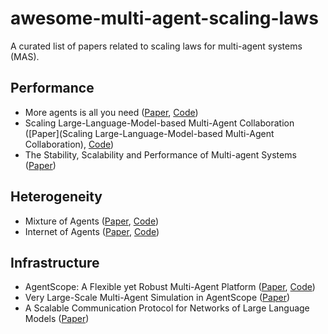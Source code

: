 # awesome-multi-agent-scaling-laws

A curated list of papers related to scaling laws for multi-agent systems (MAS).

## Performance

* More agents is all you need ([Paper](https://arxiv.org/abs/2402.05120), [Code](https://github.com/MoreAgentsIsAllYouNeed/AgentForest))
* Scaling Large-Language-Model-based Multi-Agent Collaboration ([Paper](Scaling Large-Language-Model-based Multi-Agent Collaboration), [Code](https://github.com/OpenBMB/ChatDev))
* The Stability, Scalability and Performance of Multi-agent Systems ([Paper](https://www.researchgate.net/publication/257819038_The_Stability_Scalability_and_Performance_of_Multi-agent_Systems))

## Heterogeneity

* Mixture of Agents ([Paper](https://arxiv.org/abs/2406.04692), [Code](https://github.com/togethercomputer/moa))
* Internet of Agents ([Paper](https://www.arxiv.org/abs/2407.07061#:~:text=IoA%20represents%20a%20step%20towards,achieve%20greater%20intelligence%20and%20capabilities.), [Code](https://github.com/OpenBMB/IoA))

## Infrastructure

* AgentScope: A Flexible yet Robust Multi-Agent Platform ([Paper](https://arxiv.org/abs/2402.14034), [Code](https://github.com/modelscope/agentscope))
* Very Large-Scale Multi-Agent Simulation in AgentScope ([Paper](https://arxiv.org/abs/2407.17789))
* A Scalable Communication Protocol for Networks of Large Language Models ([Paper](https://arxiv.org/abs/2410.11905))
